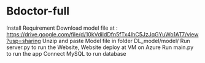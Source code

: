 # Bdoctor-full
Install Requirement 
Download model file at : https://drive.google.com/file/d/10kVdiIdDfn5fTx4lhC5JzJqGYuWo1AT7/view?usp=sharing
Unzip and paste Model file in folder DL_model/model/
Run server.py to run the Website, Website deploy at VM on Azure
Run main.py to run the app
Connect MySQL to run database

